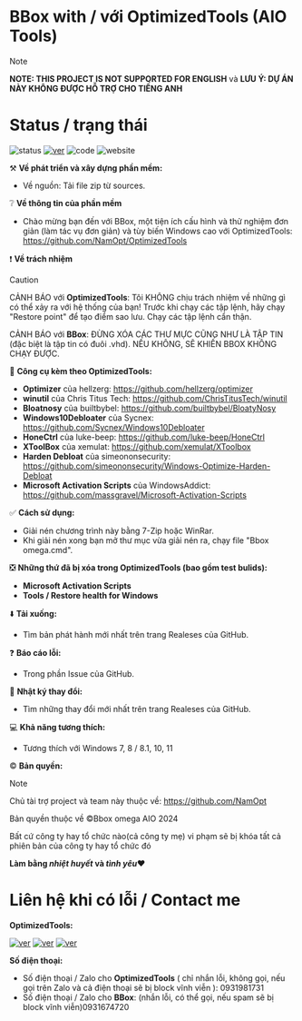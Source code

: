 # BBox with / với OptimizedTools (AIO Tools)
> [!NOTE]
> **NOTE: THIS PROJECT IS NOT SUPPORTED FOR ENGLISH** và **LƯU Ý: DỰ ÁN NÀY KHÔNG ĐƯỢC HỖ TRỢ CHO TIẾNG ANH**

# Status / trạng thái
![status](https://img.shields.io/badge/status-okay-blue)
[![ver](https://img.shields.io/badge/version-1.0.0_lastet-black)](https://github.com/bboxopt/BBoxWOpt/releases)
![code](https://img.shields.io/badge/code_quality-good%3A_B-green)
![website](https://img.shields.io/badge/website_status-okay-blue)


⚒️ **Về phát triển và xây dựng phần mềm:**
- Về nguồn: Tải file zip từ sources.

❔ **Về thông tin của phần mềm**
- Chào mừng bạn đến với BBox, một tiện ích cấu hình và thử nghiệm đơn giản (làm tác vụ đơn giản) và tùy biến Windows cao với OptimizedTools: https://github.com/NamOpt/OptimizedTools

❗ **Về trách nhiệm**
> [!CAUTION]
> CẢNH BÁO với **OptimizedTools**: Tôi KHÔNG chịu trách nhiệm về những gì có thể xảy ra với hệ thống của bạn! Trước khi chạy các tập lệnh, hãy chạy "Restore point" để tạo điểm sao lưu. Chạy các tập lệnh cẩn thận.
> 
> CẢNH BÁO với **BBox**: ĐỪNG XÓA CÁC THƯ MỰC CŨNG NHƯ LÀ TẬP TIN (đặc biệt là tập tin có đuôi .vhd). NẾU KHÔNG, SẼ KHIẾN BBOX KHÔNG CHẠY ĐƯỢC.

💾 **Công cụ kèm theo OptimizedTools:**
- **Optimizer** của hellzerg: https://github.com/hellzerg/optimizer
- **winutil** của Chris Titus Tech: https://github.com/ChrisTitusTech/winutil
- **Bloatnosy** của builtbybel: https://github.com/builtbybel/BloatyNosy
- **Windows10Debloater** của Sycnex: https://github.com/Sycnex/Windows10Debloater
- **HoneCtrl** của luke-beep: https://github.com/luke-beep/HoneCtrl
- **XToolBox** của xemulat: https://github.com/xemulat/XToolbox
- **Harden Debloat** của simeononsecurity: https://github.com/simeononsecurity/Windows-Optimize-Harden-Debloat
- **Microsoft Activation Scripts** của WindowsAddict: https://github.com/massgravel/Microsoft-Activation-Scripts

✅ **Cách sử dụng:**
- Giải nén chương trình này bằng 7-Zip hoặc WinRar.
- Khi giải nén xong bạn mở thư mục vừa giải nén ra, chạy file "Bbox omega.cmd".

❎ **Những thứ đã bị xóa trong OptimizedTools (bao gồm test bulids):**
- **Microsoft Activation Scripts**
- **Tools / Restore health for Windows**

⬇️ **Tải xuống:**
- Tìm bản phát hành mới nhất trên trang Realeses của GitHub.

❓ **Báo cáo lỗi:**
- Trong phần Issue của GitHub.

📰 **Nhật ký thay đổi:**
- Tìm những thay đổi mới nhất trên trang Realeses của GitHub.

💻 **Khả năng tương thích:**
- Tương thích với Windows 7, 8 / 8.1, 10, 11

© **Bản quyền:**
> [!NOTE]
> Chủ tài trợ project và team này thuộc về: https://github.com/NamOpt
> 
> Bản quyền thuộc về ©Bbox omega AIO 2024
> 
> Bất cứ công ty hay tổ chức nào(cả công ty mẹ) vi phạm sẽ bị khóa tất cả phiên bản của công ty hay tổ chức đó
> 

**Làm bằng *nhiệt huyết* và *tình yêu*❤️**

# Liên hệ khi có lỗi / Contact me
**OptimizedTools:**

[![ver](https://img.shields.io/badge/facebook%3A_namnee6-gray?style=flat&logo=facebook)](https://www.facebook.com/namnee6)
[![ver](https://img.shields.io/badge/tiktok%3A_%40.techphone-gray?style=flat&logo=tiktok)](https://www.tiktok.com/@_.techphone_/)
[![ver](https://img.shields.io/badge/ytb%3A_NamCzE-gray?style=flat&logo=youtube)](https://www.youtube.com/channel/UCGq0DDujQ9TynsGGLvfu-IA)

**Số điện thoại:**
- Số điện thoại / Zalo cho **OptimizedTools** ( chỉ nhắn lỗi, không gọi, nếu gọi trên Zalo và cả điện thoại sẽ bị block vĩnh viễn ): 0931981731 
- Số điện thoại / Zalo cho **BBox**: (nhắn lỗi, có thể gọi, nếu spam sẽ bị block vĩnh viễn)0931674720
